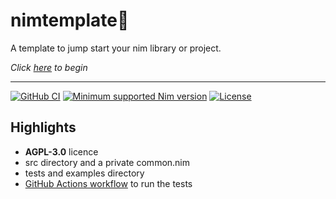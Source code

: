 # nimtemplate:scroll:

A template to jump start your nim library or project.

_Click [here](../../../nimtemplate/generate) to begin_

---
[![GitHub CI](../../actions/workflows/build.yml/badge.svg)](../../actions)
[![Minimum supported Nim version](https://img.shields.io/badge/nim-1.6.11+-informational?logo=Nim&labelColor=1E202A&color=F3D400)](https://nim-lang.org)
[![License](https://img.shields.io/github/license/Gruruya/nimtemplate?logo=GNU&logoColor=000000&labelColor=FFFFFF&color=663366)](LICENSE.md)

## Highlights
* __AGPL-3.0__ licence
* src directory and a private common.nim
* tests and examples directory
* [GitHub Actions workflow](.github/workflows/build.yml) to run the tests
